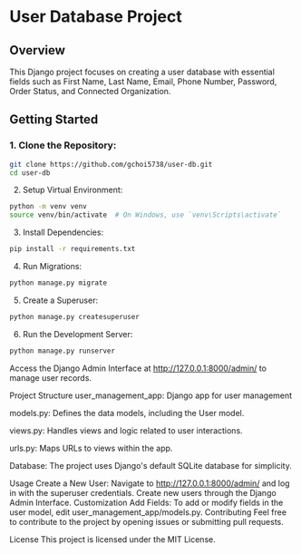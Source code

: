 # User Database Project

## Overview

This Django project focuses on creating a user database with essential fields such as First Name, Last Name, Email, Phone Number, Password, Order Status, and Connected Organization.

## Getting Started

### 1. Clone the Repository:

```bash
git clone https://github.com/gchoi5738/user-db.git
cd user-db
```
2. Setup Virtual Environment:
```bash
python -m venv venv
source venv/bin/activate  # On Windows, use `venv\Scripts\activate`
```
3. Install Dependencies:
```bash
pip install -r requirements.txt
```
4. Run Migrations:
```bash
python manage.py migrate
```
5. Create a Superuser:
```bash
python manage.py createsuperuser
```
6. Run the Development Server:
```bash
python manage.py runserver
```
Access the Django Admin Interface at http://127.0.0.1:8000/admin/ to manage user records.

Project Structure
user_management_app: Django app for user management


models.py: Defines the data models, including the User model. 


views.py: Handles views and logic related to user interactions. 


urls.py: Maps URLs to views within the app. 


Database: The project uses Django's default SQLite database for simplicity.

Usage
Create a New User: Navigate to http://127.0.0.1:8000/admin/ and log in with the superuser credentials. Create new users through the Django Admin Interface.
Customization
Add Fields: To add or modify fields in the user model, edit user_management_app/models.py.
Contributing
Feel free to contribute to the project by opening issues or submitting pull requests.

License
This project is licensed under the MIT License.